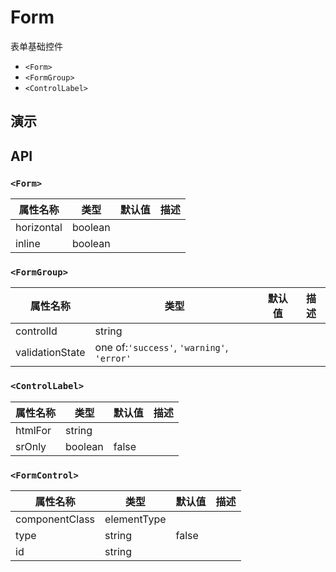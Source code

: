 # Form [<i class="icon icon-edit2" ></i>](https://github.com/rsuite/rsuite.github.io/blob/master/src/components/form/index.md)

表单基础控件
- `<Form>`
- `<FormGroup>`
- `<ControlLabel>`


## 演示

<!--{demo}-->



## API

### `<Form>`

属性名称           | 类型          | 默认值 | 描述
-------------- | ----------- | --- | --
horizontal     | boolean     |     |
inline         | boolean     |     |


### `<FormGroup>`

属性名称            | 类型                                         | 默认值 | 描述
--------------- | ------------------------------------------ | --- | --
controlId       | string                                     |     |
validationState | one of:`'success'`, `'warning'`, `'error'` |     |

### `<ControlLabel>`

属性名称    | 类型      | 默认值   | 描述
------- | ------- | ----- | --
htmlFor | string  |       |
srOnly  | boolean | false |

### `<FormControl>`

属性名称           | 类型          | 默认值   | 描述
-------------- | ----------- | ----- | --
componentClass | elementType |       |
type           | string      | false |
id             | string      |       |
